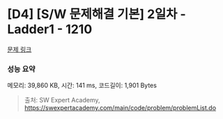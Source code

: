 # [D4] [S/W 문제해결 기본] 2일차 - Ladder1 - 1210 

[문제 링크](https://swexpertacademy.com/main/code/problem/problemDetail.do?contestProbId=AV14ABYKADACFAYh) 

### 성능 요약

메모리: 39,860 KB, 시간: 141 ms, 코드길이: 1,901 Bytes



> 출처: SW Expert Academy, https://swexpertacademy.com/main/code/problem/problemList.do